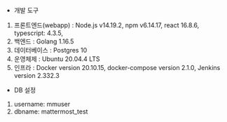 - 개발 도구

1. 프론트엔드(webapp)
   : Node.js v14.19.2, npm v6.14.17, react 16.8.6, typescript: 4.3.5,
2. 백엔드
   : Golang 1.16.5
3. 데이터베이스
   : Postgres 10
4. 운영체제
   : Ubuntu 20.04.4 LTS
5. 인프라
   : Docker version 20.10.15, docker-compose version 2.1.0, Jenkins version 2.332.3

- DB 설정

1. username: mmuser
2. dbname: mattermost_test
